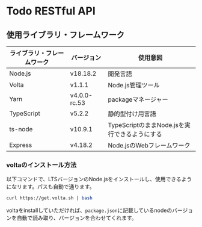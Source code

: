 # Todo RESTful API

## 使用ライブラリ・フレームワーク

|ライブラリ・フレームワーク|バージョン|使用意図|
|---|---|---|
|Node.js|v18.18.2|開発言語|
|Volta|v1.1.1|Node.js管理ツール|
|Yarn|v4.0.0-rc.53|packageマネージャー|
|TypeScript|v5.2.2|静的型付け用言語|
|ts-node|v10.9.1|TypeScriptのままNode.jsを実行できるようにする|
|Express|v4.18.2|Node.jsのWebフレームワーク|

### voltaのインストール方法

以下コマンドで、LTSバージョンのNode.jsをインストールし、使用できるようになリます。パスも自動で通ります。

```zsh
curl https://get.volta.sh | bash
```

voltaをinstallしていただければ、`package.json`に記載しているnodeのバージョンを自動で読み取り、バージョンを合わせてくれます。
